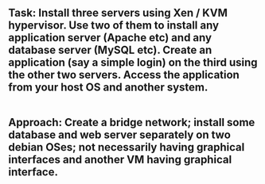 <h2>Task:  Install three servers using Xen / KVM hypervisor. Use two of them to install any application server (Apache etc) and any database server (MySQL etc).
Create an application (say a simple login) on the third using the other two servers. Access the application from your host OS and another system.<br><br>

Approach: Create a bridge network; install some database and web server separately on two debian OSes; not necessarily having graphical interfaces and another VM having graphical interface.
